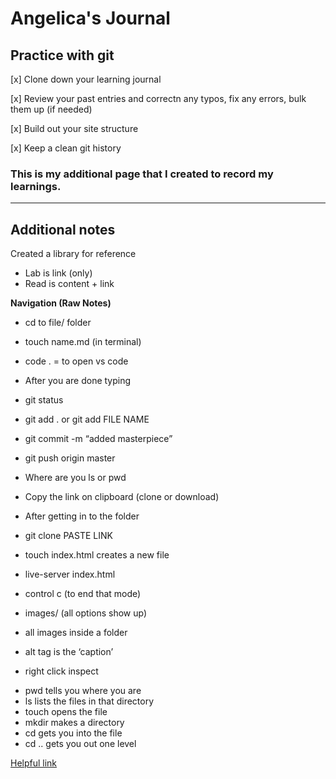 # Angelica's Journal

## Practice with git

[x] Clone down your learning journal

[x] Review your past entries and correctn any typos, fix any errors, bulk them up (if needed)

[x] Build out your site structure

[x] Keep a clean git history

### This is my additional page that I created to record my learnings.
---

## Additional notes
Created a library for reference

- Lab is link (only)
- Read is content + link

**Navigation (Raw Notes)**
- cd to file/ folder
- touch name.md (in terminal)
- code . = to open vs code
- After you are done typing
- git status
- git add . or git add FILE NAME
- git commit -m “added masterpiece”
- git push origin master
- Where are you ls or pwd

- Copy the link on clipboard (clone or download)
- After getting in to the folder
- git clone PASTE LINK
- touch index.html creates a new file
- live-server index.html
- control c (to end that mode)

- images/ (all options show up)
- all images inside a folder
- alt tag is the ‘caption’
- right click inspect

* pwd tells you where you are
* ls lists the files in that directory
* touch opens the file
* mkdir makes a directory
* cd gets you into the file
* cd .. gets you out one level

[Helpful link](https://www.udemy.com/blog/git-tutorial-a-comprehensive-guide/)



